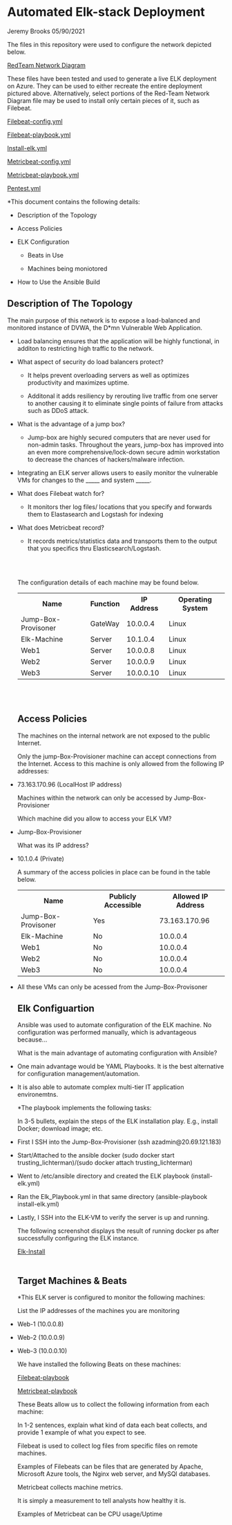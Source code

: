 # Automated Elk-stack Deployment
Jeremy Brooks 05/90/2021

<p>The files in this repository were used to configure the network depicted below.</p>

<a href="https://github.com/jbrooks417/Elk-stack-/blob/main/Diagrams/Capture4.PNG"> RedTeam Network Diagram</a>

<p>These files have been tested and used to generate a live ELK deployment on Azure. They can be used to either recreate the entire deployment pictured above. Alternatively, select portions of the Red-Team Network Diagram file may be used to install only certain pieces of it, such as Filebeat.</p>

<a href="https://github.com/jbrooks417/Elk-stack-/blob/main/Ansible/filebeat-config.yml"> Filebeat-config.yml</a>

<a href="https://github.com/jbrooks417/Elk-stack-/blob/main/Ansible/filebeat-playbook%20.yml"> Filebeat-playbook.yml</a>

<a href="https://github.com/jbrooks417/Elk-stack-/blob/main/Ansible/install-elk.yml"> Install-elk.yml</a>

<a href="https://github.com/jbrooks417/Elk-stack-/blob/main/Ansible/metricbeat-configuration.yml"> Metricbeat-config.yml</a>

<a href="https://github.com/jbrooks417/Elk-stack-/blob/main/Ansible/metricbeat-playbook.yml"> Metricbeat-playbook.yml</a>

<a href="https://github.com/jbrooks417/Elk-stack-/blob/main/Ansible/pentest.yml"> Pentest.yml</a> 

<p>*This document contains the following details:</p>
<ul>
  
  <p><li>Description of the Topology</li></p>
  
  <p><li>Access Policies</li></p>
  
  <p><li>ELK Configuration</li></p>
  
  <p><ul><li>Beats in Use</li></p>
  
  <li>Machines being moniotored</li></ul>
    
<p><li>How to Use the Ansible Build</li></p>
</ul>  
<p><h2>Description of The Topology</h2></p>
<p>The main purpose of this network is to expose a load-balanced and monitored instance of DVWA, the D*mn Vulnerable Web Application.</p>
<ul>
<p><li>Load balancing ensures that the application will be highly functional, in additon to restricting high traffic to the network.</li></p>
 
<p><li>What aspect of security do load balancers protect?</li></p>

<p><ul><li>It helps prevent overloading servers as well as optimizes productivity and maximizes uptime.</li></ul></p>

<p><ul><li>Additonal it adds resiliency by rerouting live traffic from one server to another causing it to eliminate single points of failure from attacks such as DDoS attack.
</li></ul></p>

<li>What is the advantage of a jump box?</li>

 <p><ul><li>Jump-box are highly secured computers that are never used for non-admin tasks. Throughout the years, jump-box has improved into an even more comprehensive/lock-down secure admin workstation to decrease the chances of hackers/malware infection.</li></ul></p>

<p><li>Integrating an ELK server allows users to easily monitor the vulnerable VMs for changes to the _____ and system _____.</li></p>

<p><li>What does Filebeat watch for?</li></p>

<p><ul><li>It monitors ther log files/ locations that you specify and forwards them to Elastasearch and Logstash for indexing</li></ul></p>

<p><li>What does Metricbeat record?</li></p>
<p><ul><li>It records metrics/statistics data and transports them to the output that you specifics thru Elasticsearch/Logstash.</li></ul></p>
<br></br>
<p>The configuration details of each machine may be found below.</p>

<table style="width:100%">
  <tr>
    <th>Name</th>
    <th>Function</th>
    <th>IP Address</th>
    <th>Operating System</th>
  </tr>
   <tr>
     <td>Jump-Box-Provisoner</td>
     <td>GateWay</td>
     <td>10.0.0.4</td>
     <td>Linux</td>
  </tr>  
   <tr>
     <td>Elk-Machine</td>
     <td>Server</td>
     <td>10.1.0.4</td>
     <td>Linux</td>
  </tr>
   <tr>
     <td>Web1</td>
     <td>Server</td>
     <td>10.0.0.8</td>
     <td>Linux</td>
  </tr>
   <tr>
     <td>Web2</td>
     <td>Server</td>
     <td>10.0.0.9</td>
     <td>Linux</td>
  </tr>
  <tr>
     <td>Web3</td>
     <td>Server</td>
     <td>10.0.0.10</td>
     <td>Linux</td>
  </tr>
</table>  


<br></br>

<h2>Access Policies</h2>
<p>The machines on the internal network are not exposed to the public Internet.</p>

<p>Only the jump-Box-Provisioner machine can accept connections from the Internet.
Access to this machine is only allowed from the following IP addresses:</p>
<p><li>73.163.170.96 (LocalHost IP address)</li></p>
<p>Machines within the network can only be accessed by Jump-Box-Provisioner</p>

<p>Which machine did you allow to access your ELK VM?</p>

<p><li>Jump-Box-Provisioner</li></p>

<p>What was its IP address?</p>

<p><li>10.1.0.4 (Private)</li></p>
<p>A summary of the access policies in place can be found in the table below.</p>
   
 <table style="width:100%">
  <tr>
    <th>Name</th>
    <th>Publicly Accessible</th>
    <th>Allowed IP Address</th>
    
  </tr>
   <tr>
     <td>Jump-Box-Provisoner</td>
     <td>Yes</td>
     <td>73.163.170.96</td>
  </tr>  
   <tr>
     <td>Elk-Machine</td>
     <td>No</td>
     <td>10.0.0.4</td>
  </tr>
   <tr>
     <td>Web1</td>
     <td>No</td>
     <td>10.0.0.4</td>
  </tr>
   <tr>
     <td>Web2</td>
     <td>No</td>
     <td>10.0.0.4</td>
  </tr>
  <tr>
     <td>Web3</td>
     <td>No</td>
     <td>10.0.0.4</td>
  </tr>
</table>     
<p><li>All these VMs can only be acessed from the Jump-Box-Provisoner</li></p>

<h2>Elk Configuartion</h2>
<p>Ansible was used to automate configuration of the ELK machine. No configuration was performed manually, which is advantageous because...</p>

<p>What is the main advantage of automating configuration with Ansible?</p>

<p><li>One main advantage would be YAML Playbooks. It is the best alternative for configuration management/automation.</li></p>
<p><li>It is also able to automate complex multi-tier IT application environemtns.</li></p>
*The playbook implements the following tasks:

<p>In 3-5 bullets, explain the steps of the ELK installation play. E.g., install Docker; download image; etc.</p>

<p><li>First I SSH into the Jump-Box-Provisioner (ssh azadmin@20.69.121.183)</li></p>
<p><li>Start/Attached to the ansible docker (sudo docker start trusting_lichterman)/(sudo docker attach trusting_lichterman)</li></p>
<p><li>Went to /etc/ansible directory and created the ELK playbook (install-elk.yml)</li></p>
<p><li>Ran the Elk_Playbook.yml in that same directory (ansible-playbook install-elk.yml)</li></p>
<p><li>Lastly, I SSH into the ELK-VM to verify the server is up and running.</li></p>
<p>The following screenshot displays the result of running docker ps after successfully configuring the ELK instance.</p>
<a href="https://github.com/jbrooks417/Elk-stack-/blob/main/Linux/Capture5.PNG"> Elk-Install</a>
<br></br>
<h2>Target Machines & Beats</h2>
*This ELK server is configured to monitor the following machines:

List the IP addresses of the machines you are monitoring

<p><li>Web-1 (10.0.0.8)</li></p>
<p><li>Web-2 (10.0.0.9)</li></p>
<p><li>Web-3 (10.0.0.10)</li></p>

<p>We have installed the following Beats on these machines:</p>

<a href="https://github.com/jbrooks417/Elk-stack-/blob/main/Linux/Capture6.PNG"> Filebeat-playbook</a>

<a href="https://github.com/jbrooks417/Elk-stack-/blob/main/Linux/Capture7.PNG"> Metricbeat-playbook</a>

<p>These Beats allow us to collect the following information from each machine:</p>

<p>In 1-2 sentences, explain what kind of data each beat collects, and provide 1 example of what you expect to see.</p>

Filebeat is used to collect log files from specific files on remote machines.

Examples of Filebeats can be files that are generated by Apache, Microsoft Azure tools, the Nginx web server, and MySQl databases.

Metricbeat collects machine metrics.

It is simply a measurement to tell analysts how healthy it is.

Examples of Metricbeat can be CPU usage/Uptime
